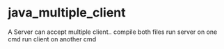 # java_multiple_client
A Server can accept multiple client..
compile both files
run server on one cmd
run client on another cmd
